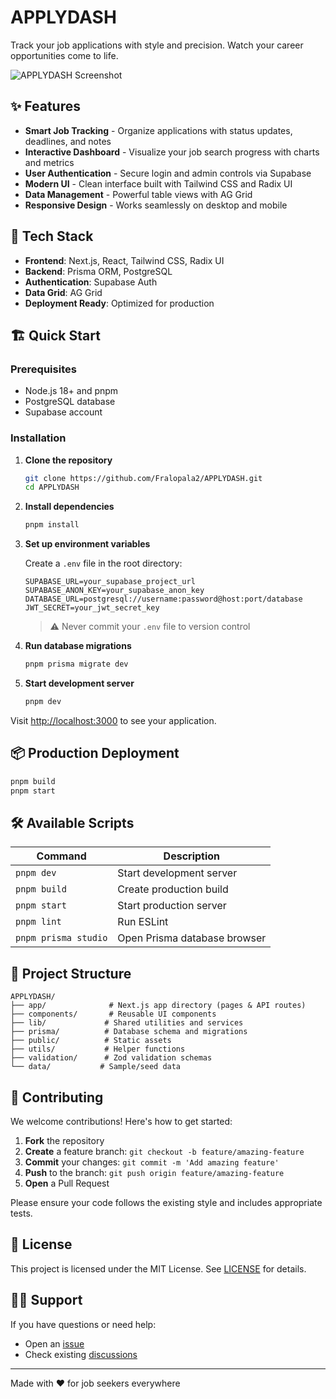 # APPLYDASH

Track your job applications with style and precision. Watch your career opportunities come to life.

![APPLYDASH Screenshot](https://github.com/user-attachments/assets/83ae6bde-a63e-4f5c-a7f7-643255ca4835)

## ✨ Features

- **Smart Job Tracking** - Organize applications with status updates, deadlines, and notes
- **Interactive Dashboard** - Visualize your job search progress with charts and metrics
- **User Authentication** - Secure login and admin controls via Supabase
- **Modern UI** - Clean interface built with Tailwind CSS and Radix UI
- **Data Management** - Powerful table views with AG Grid
- **Responsive Design** - Works seamlessly on desktop and mobile

## 🚀 Tech Stack

- **Frontend**: Next.js, React, Tailwind CSS, Radix UI
- **Backend**: Prisma ORM, PostgreSQL
- **Authentication**: Supabase Auth
- **Data Grid**: AG Grid
- **Deployment Ready**: Optimized for production

## 🏗️ Quick Start

### Prerequisites
- Node.js 18+ and pnpm
- PostgreSQL database
- Supabase account

### Installation

1. **Clone the repository**
   ```bash
   git clone https://github.com/Fralopala2/APPLYDASH.git
   cd APPLYDASH
   ```

2. **Install dependencies**
   ```bash
   pnpm install
   ```

3. **Set up environment variables**
   
   Create a `.env` file in the root directory:
   ```env
   SUPABASE_URL=your_supabase_project_url
   SUPABASE_ANON_KEY=your_supabase_anon_key
   DATABASE_URL=postgresql://username:password@host:port/database
   JWT_SECRET=your_jwt_secret_key
   ```
   
   > ⚠️ Never commit your `.env` file to version control

4. **Run database migrations**
   ```bash
   pnpm prisma migrate dev
   ```

5. **Start development server**
   ```bash
   pnpm dev
   ```

Visit [http://localhost:3000](http://localhost:3000) to see your application.

## 📦 Production Deployment

```bash
pnpm build
pnpm start
```

## 🛠️ Available Scripts

| Command | Description |
|---------|-------------|
| `pnpm dev` | Start development server |
| `pnpm build` | Create production build |
| `pnpm start` | Start production server |
| `pnpm lint` | Run ESLint |
| `pnpm prisma studio` | Open Prisma database browser |

## 📁 Project Structure

```
APPLYDASH/
├── app/              # Next.js app directory (pages & API routes)
├── components/       # Reusable UI components
├── lib/             # Shared utilities and services
├── prisma/          # Database schema and migrations
├── public/          # Static assets
├── utils/           # Helper functions
├── validation/      # Zod validation schemas
└── data/           # Sample/seed data
```

## 🤝 Contributing

We welcome contributions! Here's how to get started:

1. **Fork** the repository
2. **Create** a feature branch: `git checkout -b feature/amazing-feature`
3. **Commit** your changes: `git commit -m 'Add amazing feature'`
4. **Push** to the branch: `git push origin feature/amazing-feature`
5. **Open** a Pull Request

Please ensure your code follows the existing style and includes appropriate tests.

## 📄 License

This project is licensed under the MIT License. See [LICENSE](LICENSE) for details.

## 🙋‍♂️ Support

If you have questions or need help:
- Open an [issue](https://github.com/Fralopala2/APPLYDASH/issues)
- Check existing [discussions](https://github.com/Fralopala2/APPLYDASH/discussions)

---

Made with ❤️ for job seekers everywhere
